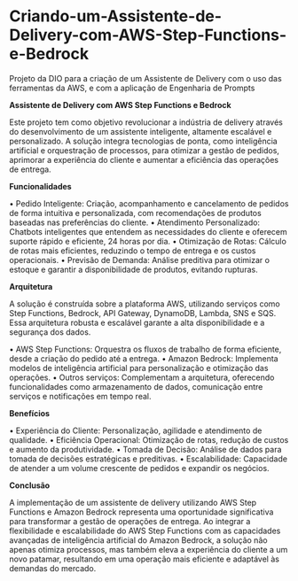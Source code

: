 # Criando-um-Assistente-de-Delivery-com-AWS-Step-Functions-e-Bedrock
Projeto da DIO para a criação de um Assistente de Delivery com o uso das ferramentas da AWS, e com a aplicação de Engenharia de Prompts


**Assistente de Delivery com AWS Step Functions e Bedrock**

  Este projeto tem como objetivo revolucionar a indústria de delivery através do desenvolvimento de um assistente inteligente, altamente escalável e personalizado. A solução integra tecnologias de ponta, como inteligência artificial e orquestração de processos, para otimizar a gestão de pedidos, aprimorar a experiência do cliente e aumentar a eficiência das operações de entrega.

**Funcionalidades**

 • Pedido Inteligente: Criação, acompanhamento e cancelamento de pedidos de forma intuitiva e personalizada, com recomendações de produtos baseadas nas preferências do cliente.
 • Atendimento Personalizado: Chatbots inteligentes que entendem as necessidades do cliente e oferecem suporte rápido e eficiente, 24 horas por dia.
 • Otimização de Rotas: Cálculo de rotas mais eficientes, reduzindo o tempo de entrega e os custos operacionais.
 • Previsão de Demanda: Análise preditiva para otimizar o estoque e garantir a disponibilidade de produtos, evitando rupturas.

**Arquitetura**

  A solução é construída sobre a plataforma AWS, utilizando serviços como Step Functions, Bedrock, API Gateway, DynamoDB, Lambda, SNS e SQS. Essa arquitetura robusta e escalável garante a alta disponibilidade e a segurança dos dados.

 • AWS Step Functions: Orquestra os fluxos de trabalho de forma eficiente, desde a criação do pedido até a entrega.
 • Amazon Bedrock: Implementa modelos de inteligência artificial para personalização e otimização das operações.
 • Outros serviços: Complementam a arquitetura, oferecendo funcionalidades como armazenamento de dados, comunicação entre serviços e notificações em tempo real.

**Benefícios**

 • Experiência do Cliente: Personalização, agilidade e atendimento de qualidade.
 • Eficiência Operacional: Otimização de rotas, redução de custos e aumento da produtividade.
 • Tomada de Decisão: Análise de dados para tomada de decisões estratégicas e preditivas.
 • Escalabilidade: Capacidade de atender a um volume crescente de pedidos e expandir os negócios.

**Conclusão**

  A implementação de um assistente de delivery utilizando AWS Step Functions e Amazon Bedrock representa uma oportunidade significativa para transformar a gestão de operações de entrega. Ao integrar a flexibilidade e escalabilidade do AWS Step Functions com as capacidades avançadas de inteligência artificial do Amazon Bedrock, a solução não apenas otimiza processos, mas também eleva a experiência do cliente a um novo patamar, resultando em uma operação mais eficiente e adaptável às demandas do mercado.
